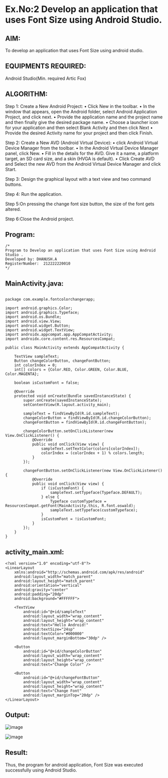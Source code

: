 
# Ex.No:2 Develop an application that uses Font Size using Android Studio.


## AIM:
To develop an application that uses Font Size using android studio.

## EQUIPMENTS REQUIRED: 

Android Studio(Min. required Artic Fox)


## ALGORITHM:
Step 1: Create a New Android Project:
              • Click New in the toolbar.
              • In the window that appears, open the Android folder, select Android Application Project,
              and click next.
              • Provide the application name and the project name and then finally give the desired
              package name.
              • Choose a launcher icon for your application and then select Blank Activity and then click
              Next
              • Provide the desired Activity name for your project and then click Finish.

Step 2: Create a New AVD (Android Virtual Device):
        • click Android Virtual Device Manager from the toolbar.
        • In the Android Virtual Device Manager panel, click New.
        • Fill in the details for the AVD. Give it a name, a platform target, an SD card size, and
        a skin (HVGA is default).
        • Click Create AVD and Select the new AVD from the Android Virtual Device
        Manager and click Start.

Step 3: Design the graphical layout with a text view and two command buttons.

Step 4: Run the application.

Step 5:On pressing the change font size button, the size of the font gets altered.       
       
Step 6:Close the Android project. 


## Program:
 ```
/*
Program to Develop an application that uses Font Size using Android Studio .
Developed by: DHANUSH.A
RegisterNumber:  212222220010
*/
```
## MainActivity.java:

```

package com.example.fontcolorchangerapp;

import android.graphics.Color;
import android.graphics.Typeface;
import android.os.Bundle;
import android.view.View;
import android.widget.Button;
import android.widget.TextView;
import androidx.appcompat.app.AppCompatActivity;
import androidx.core.content.res.ResourcesCompat;

public class MainActivity extends AppCompatActivity {

    TextView sampleText;
    Button changeColorButton, changeFontButton;
    int colorIndex = 0;
    int[] colors = {Color.RED, Color.GREEN, Color.BLUE, Color.MAGENTA};

    boolean isCustomFont = false;

    @Override
    protected void onCreate(Bundle savedInstanceState) {
        super.onCreate(savedInstanceState);
        setContentView(R.layout.activity_main);

        sampleText = findViewById(R.id.sampleText);
        changeColorButton = findViewById(R.id.changeColorButton);
        changeFontButton = findViewById(R.id.changeFontButton);

        changeColorButton.setOnClickListener(new View.OnClickListener() {
            @Override
            public void onClick(View view) {
                sampleText.setTextColor(colors[colorIndex]);
                colorIndex = (colorIndex + 1) % colors.length;
            }
        });

        changeFontButton.setOnClickListener(new View.OnClickListener() {
            @Override
            public void onClick(View view) {
                if (isCustomFont) {
                    sampleText.setTypeface(Typeface.DEFAULT);
                } else {
                    Typeface customTypeface = ResourcesCompat.getFont(MainActivity.this, R.font.oswald);
                    sampleText.setTypeface(customTypeface);
                }
                isCustomFont = !isCustomFont;
            }
        });
    }
}

```



## activity_main.xml:

```
<?xml version="1.0" encoding="utf-8"?>
<LinearLayout
    xmlns:android="http://schemas.android.com/apk/res/android"
    android:layout_width="match_parent"
    android:layout_height="match_parent"
    android:orientation="vertical"
    android:gravity="center"
    android:padding="20dp"
    android:background="#FFFFFF">

    <TextView
        android:id="@+id/sampleText"
        android:layout_width="wrap_content"
        android:layout_height="wrap_content"
        android:text="Hello Android!"
        android:textSize="24sp"
        android:textColor="#000000"
        android:layout_marginBottom="30dp" />

    <Button
        android:id="@+id/changeColorButton"
        android:layout_width="wrap_content"
        android:layout_height="wrap_content"
        android:text="Change Color" />

    <Button
        android:id="@+id/changeFontButton"
        android:layout_width="wrap_content"
        android:layout_height="wrap_content"
        android:text="Change Font"
        android:layout_marginTop="20dp" />
</LinearLayout>

```
## Output:


![image](https://github.com/user-attachments/assets/fda448cd-d80e-446f-a643-4f1575d3d378)

![image](https://github.com/user-attachments/assets/08d1174c-70ca-47ef-bfa1-738ab19bd501)



## Result:
Thus, the program for android application, Font Size was executed successfully using Android Studio.
